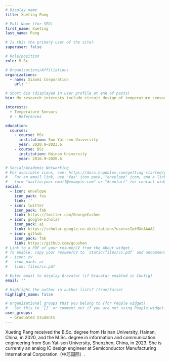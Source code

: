 ```yaml
---
# Display name
title: Xueting Pang

# Full Name (for SEO)
first_name: Xueting
last_name: Pang

# Is this the primary user of the site?
superuser: false

# Role/position
role: M.Sc.

# Organizations/Affiliations
organizations:
  - name: Xiaomi Corporation
    url: ''

# Short bio (displayed in user profile at end of posts)
bio: My research interests include circuit design of temperature sensors.

interests:
  - Temperature Sensors
  # - References

education:
  courses:
    - course: MSc
      institution: Sun Yat-sen University
      year: 2020.9~2023.6
    - course: BSc
      institution: Hainan University
      year: 2016.9~2020.6

# Social/Academic Networking
# For available icons, see: https://docs.hugoblox.com/getting-started/page-builder/#icons
#   For an email link, use "fas" icon pack, "envelope" icon, and a link in the
#   form "mailto:your-email@example.com" or "#contact" for contact widget.
social:
  - icon: envelope
    icon_pack: fas
    link: ''
  - icon: twitter
    icon_pack: fab
    link: https://twitter.com/GeorgeCushen
  - icon: google-scholar
    icon_pack: ai
    link: https://scholar.google.co.uk/citations?user=sIwtMXoAAAAJ
  - icon: github
    icon_pack: fab
    link: https://github.com/gcushen
# Link to a PDF of your resume/CV from the About widget.
# To enable, copy your resume/CV to `static/files/cv.pdf` and uncomment the lines below.
# - icon: cv
#   icon_pack: ai
#   link: files/cv.pdf

# Enter email to display Gravatar (if Gravatar enabled in Config)
email: ''

# Highlight the author in author lists? (true/false)
highlight_name: false

# Organizational groups that you belong to (for People widget)
#   Set this to `[]` or comment out if you are not using People widget.
user_groups:
  - Graduated Students
---
```


Xueting Pang received the B.Sc. degree from Hainan University, Hainan, China, in 2020, and the M.Sc. degree in information and communication engineering from Sun Yat-sen University, Shenzhen, China, in 2023. She is currently an analog IC design engineer at Semiconductor Manufacturing International Corporation（中芯国际）.
